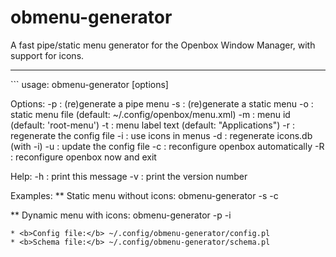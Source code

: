 obmenu-generator
================

A fast pipe/static menu generator for the Openbox Window Manager, with support for icons.

<hr>
```
usage: obmenu-generator [options]

Options:
    -p  : (re)generate a pipe menu
    -s  : (re)generate a static menu
    -o  : static menu file (default: ~/.config/openbox/menu.xml)
    -m  : menu id (default: 'root-menu')
    -t  : menu label text (default: "Applications")
    -r  : regenerate the config file
    -i  : use icons in menus
    -d  : regenerate icons.db (with -i)
    -u  : update the config file
    -c  : reconfigure openbox automatically
    -R  : reconfigure openbox now and exit

Help:
    -h  : print this message
    -v  : print the version number

Examples:
   ** Static menu without icons:
        obmenu-generator -s -c

   ** Dynamic menu with icons:
        obmenu-generator -p -i
```
* <b>Config file:</b> ~/.config/obmenu-generator/config.pl
* <b>Schema file:</b> ~/.config/obmenu-generator/schema.pl
